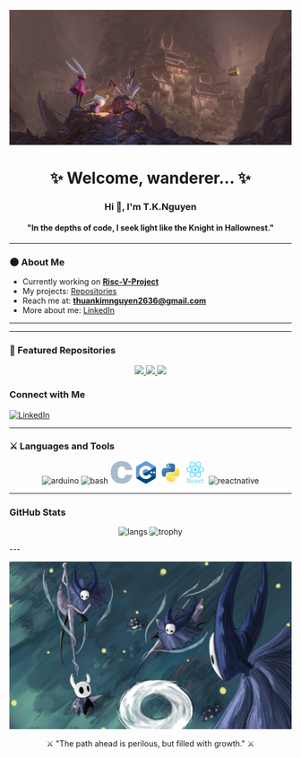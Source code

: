 <!-- Banner -->
<p align="center">
  <img src="img/hornet1.jpg" alt="Hollow Knight Banner" width="800"/>
</p>

<h1 align="center">✨ Welcome, wanderer... ✨</h1>
<h3 align="center">Hi 👋, I'm T.K.Nguyen</h3>
<h4 align="center">"In the depths of code, I seek light like the Knight in Hallownest."</h4>

---

### 🌑 About Me
- Currently working on **[Risc-V-Project](https://github.com/T-K-Nguyen/Risc-V-Project)**
- My projects: [Repositories](https://github.com/T-K-Nguyen?tab=repositories)
- Reach me at: **thuankimnguyen2636@gmail.com**
- More about me: [LinkedIn](https://www.linkedin.com/in/thuan-nguyen-157624345/)

---
---

### 📂 Featured Repositories
<p align="center">
  <a href="https://github.com/T-K-Nguyen/Risc-V-Project">
    <img src="https://github-readme-stats.vercel.app/api/pin/?username=T-K-Nguyen&repo=Risc-V-Project&theme=tokyonight" />
  </a>
  <a href="https://github.com/T-K-Nguyen/STA_Project">
    <img src="https://github-readme-stats.vercel.app/api/pin/?username=T-K-Nguyen&repo=STA_Project&theme=tokyonight" />
  </a>
  <a href="https://github.com/T-K-Nguyen/HCMUT_Study_Place">
    <img src="https://github-readme-stats.vercel.app/api/pin/?username=T-K-Nguyen&repo=HCMUT_Study_Place&theme=tokyonight" />
  </a>
</p>

### Connect with Me
<p align="left">
<a href="https://linkedin.com/in/thuan nguyen" target="blank">
  <img align="center" src="https://raw.githubusercontent.com/rahuldkjain/github-profile-readme-generator/master/src/images/icons/Social/linked-in-alt.svg" alt="LinkedIn" height="30" width="40" />
</a>
</p>

---

### ⚔️ Languages and Tools
<p align="center">
  <!-- You already had icons; I just center them and keep dark aesthetic -->
  <img src="https://cdn.worldvectorlogo.com/logos/arduino-1.svg" alt="arduino" width="40" height="40"/> 
  <img src="https://www.vectorlogo.zone/logos/gnu_bash/gnu_bash-icon.svg" alt="bash" width="40" height="40"/> 
  <img src="https://raw.githubusercontent.com/devicons/devicon/master/icons/c/c-original.svg" alt="c" width="40" height="40"/> 
  <img src="https://raw.githubusercontent.com/devicons/devicon/master/icons/cplusplus/cplusplus-original.svg" alt="cpp" width="40" height="40"/> 
  <img src="https://raw.githubusercontent.com/devicons/devicon/master/icons/python/python-original.svg" alt="python" width="40" height="40"/> 
  <img src="https://raw.githubusercontent.com/devicons/devicon/master/icons/react/react-original-wordmark.svg" alt="react" width="40" height="40"/> 
  <img src="https://reactnative.dev/img/header_logo.svg" alt="reactnative" width="40" height="40"/> 
  <!-- add others if needed -->
</p>

---

### GitHub Stats
<p align="center">
  <img src="https://github-readme-stats.vercel.app/api/top-langs?username=t-k-nguyen&show_icons=true&locale=en&layout=compact&theme=tokyonight" alt="langs"/>
  <img src="https://github-profile-trophy.vercel.app/?username=t-k-nguyen&theme=darkhub" alt="trophy" width="650"/>
</p>
---

<p align="center">
  <img src="img/mantis1.jpg" width="800" alt="Hornet Hollow Knight Pixel Art"/>
</p>

<p align="center">⚔️ "The path ahead is perilous, but filled with growth." ⚔️</p>
